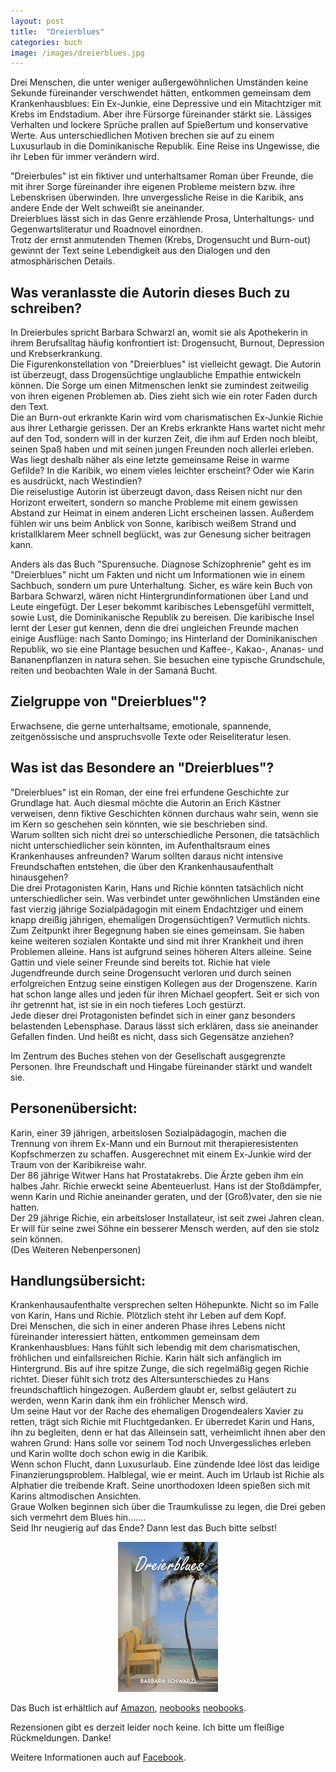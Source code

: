 ```yaml
---
layout: post
title:  "Dreierblues"
categories: buch
image: /images/dreierblues.jpg
---
```


Drei Menschen, die unter weniger außergewöhnlichen Umständen keine Sekunde füreinander verschwendet hätten, entkommen gemeinsam dem Krankenhausblues: Ein Ex-Junkie, eine Depressive und ein Mitachtziger mit Krebs im Endstadium. Aber ihre Fürsorge füreinander stärkt sie.
Lässiges Verhalten und lockere Sprüche prallen auf Spießertum und konservative Werte. 
Aus unterschiedlichen Motiven brechen sie auf zu einem Luxusurlaub in die Dominikanische Republik. Eine Reise ins Ungewisse, die ihr Leben für immer verändern wird.

"Dreierbules" ist ein fiktiver und unterhaltsamer Roman über Freunde, die mit ihrer Sorge füreinander ihre eigenen Probleme meistern bzw. ihre Lebenskrisen überwinden. Ihre unvergessliche Reise in die Karibik, ans andere Ende der Welt schweißt sie aneinander. <br> Dreierblues lässt sich in das Genre erzählende Prosa, Unterhaltungs- und Gegenwartsliteratur und Roadnovel einordnen. <br> Trotz der ernst anmutenden Themen (Krebs, Drogensucht und Burn-out) gewinnt der Text seine Lebendigkeit aus den Dialogen und den atmosphärischen Details.



## Was veranlasste die Autorin dieses Buch zu schreiben?

In Dreierbules spricht Barbara Schwarzl an, womit sie als Apothekerin in ihrem Berufsalltag häufig konfrontiert ist: Drogensucht, Burnout, Depression und Krebserkrankung. <br> Die Figurenkonstellation von "Dreierblues" ist vielleicht gewagt. Die Autorin ist überzeugt, dass Drogensüchtige unglaubliche Empathie entwickeln können. Die Sorge um einen Mitmenschen lenkt sie zumindest zeitweilig von ihren eigenen Problemen ab. Dies zieht sich wie ein roter Faden durch den Text. <br> Die an Burn-out erkrankte Karin wird vom charismatischen Ex-Junkie Richie aus ihrer Lethargie gerissen. Der an Krebs erkrankte Hans wartet nicht mehr auf den Tod, sondern will in der kurzen Zeit, die ihm auf Erden noch bleibt, seinen Spaß haben und mit seinen jungen Freunden noch allerlei erleben. <br> Was liegt deshalb näher als eine letzte gemeinsame Reise in warme Gefilde? In die Karibik, wo einem vieles leichter erscheint? Oder wie Karin es ausdrückt, nach Westindien? <br> Die reiselustige Autorin ist überzeugt davon, dass Reisen nicht nur den Horizont erweitert, sondern so manche Probleme mit einem gewissen Abstand zur Heimat in einem anderen Licht erscheinen lassen. Außerdem fühlen wir uns beim Anblick von Sonne, karibisch weißem Strand und kristallklarem Meer schnell beglückt, was zur Genesung sicher beitragen kann.

Anders als das Buch "Spurensuche. Diagnose Schizophrenie" geht es im "Dreierblues" nicht um Fakten und nicht um Informationen wie in einem Sachbuch, sondern um pure Unterhaltung. Sicher, es wäre kein Buch von Barbara Schwarzl, wären nicht Hintergrundinformationen über Land und Leute eingefügt. Der Leser bekommt karibisches Lebensgefühl vermittelt, sowie Lust, die Dominikanische Republik zu bereisen. Die karibische Insel lernt der Leser gut kennen, denn die drei ungleichen Freunde machen einige Ausflüge: nach Santo Domingo; ins Hinterland der Dominikanischen Republik, wo sie eine Plantage besuchen und Kaffee-, Kakao-, Ananas- und Bananenpflanzen in natura sehen. Sie besuchen eine typische Grundschule, reiten und beobachten Wale in der Samaná Bucht.



## Zielgruppe von "Dreierblues"?

Erwachsene, die gerne unterhaltsame, emotionale, spannende, zeitgenössische und anspruchsvolle Texte oder Reiseliteratur lesen.



## Was ist das Besondere an "Dreierblues"?

"Dreierblues" ist ein Roman, der eine frei erfundene Geschichte zur Grundlage hat. Auch diesmal möchte die Autorin an Erich Kästner verweisen, denn fiktive Geschichten können durchaus wahr sein, wenn sie im Kern so geschehen sein könnten, wie sie beschrieben sind. <br> Warum sollten sich nicht drei so unterschiedliche Personen, die tatsächlich nicht unterschiedlicher sein könnten, im Aufenthaltsraum eines Krankenhauses anfreunden? Warum sollten daraus nicht intensive Freundschaften entstehen, die über den Krankenhausaufenthalt hinausgehen? <br> Die drei Protagonisten Karin, Hans und Richie könnten tatsächlich nicht unterschiedlicher sein. Was verbindet unter gewöhnlichen Umständen eine fast vierzig jährige Sozialpädagogin mit einem Endachtziger und einem knapp dreißig jährigen, ehemaligen Drogensüchtigen? Vermutlich nichts. Zum Zeitpunkt ihrer Begegnung haben sie eines gemeinsam. Sie haben keine weiteren sozialen Kontakte und sind mit ihrer Krankheit und ihren Problemen alleine. Hans ist aufgrund seines höheren Alters alleine. Seine Gattin und viele seiner Freunde sind bereits tot. Richie hat viele Jugendfreunde durch seine Drogensucht verloren und durch seinen erfolgreichen Entzug seine einstigen Kollegen aus der Drogenszene. Karin hat schon lange alles und jeden für ihren Michael geopfert. Seit er sich von ihr getrennt hat, ist sie in ein noch tieferes Loch gestürzt. <br> Jede dieser drei Protagonisten befindet sich in einer ganz besonders belastenden Lebensphase. Daraus lässt sich erklären, dass sie aneinander Gefallen finden. Und heißt es nicht, dass sich Gegensätze anziehen?

Im Zentrum des Buches stehen von der Gesellschaft ausgegrenzte Personen. Ihre Freundschaft und Hingabe füreinander stärkt und wandelt sie.


## Personenübersicht:

Karin, einer 39 jährigen, arbeitslosen Sozialpädagogin, machen die Trennung von ihrem Ex-Mann und ein Burnout mit therapieresistenten Kopfschmerzen zu schaffen. Ausgerechnet mit einem Ex-Junkie wird der Traum von der Karibikreise wahr. <br> Der 86 jährige Witwer Hans hat Prostatakrebs. Die Ärzte geben ihm ein halbes Jahr. Richie erweckt seine Abenteuerlust. Hans ist der Stoßdämpfer, wenn Karin und Richie aneinander geraten, und der (Groß)vater, den sie nie hatten. <br> Der 29 jährige Richie, ein arbeitsloser Installateur, ist seit zwei Jahren clean. Er will für seine zwei Söhne ein besserer Mensch werden, auf den sie stolz sein können. <br> (Des Weiteren Nebenpersonen)


## Handlungsübersicht:

Krankenhausaufenthalte versprechen selten Höhepunkte. Nicht so im Falle von Karin, Hans und Richie. Plötzlich steht ihr Leben auf dem Kopf. <br> Drei Menschen, die sich in einer anderen Phase ihres Lebens nicht füreinander interessiert hätten, entkommen gemeinsam dem Krankenhausblues: Hans fühlt sich lebendig mit dem charismatischen, fröhlichen und einfallsreichen Richie. Karin hält sich anfänglich im Hintergrund. Bis auf ihre spitze Zunge, die sich regelmäßig gegen Richie richtet. Dieser fühlt sich trotz des Altersunterschiedes zu Hans freundschaftlich hingezogen. Außerdem glaubt er, selbst geläutert zu werden, wenn Karin dank ihm ein fröhlicher Mensch wird. <br> Um seine Haut vor der Rache des ehemaligen Drogendealers Xavier zu retten, trägt sich Richie mit Fluchtgedanken. Er überredet Karin und Hans, ihn zu begleiten, denn er hat das Alleinsein satt, verheimlicht ihnen aber den wahren Grund: Hans solle vor seinem Tod noch Unvergessliches erleben und Karin wollte doch schon ewig in die Karibik. <br> Wenn schon Flucht, dann Luxusurlaub. Eine zündende Idee löst das leidige Finanzierungsproblem. Halblegal, wie er meint.
Auch im Urlaub ist Richie als Alphatier die treibende Kraft. Seine unorthodoxen Ideen spießen sich mit Karins altmodischen Ansichten. <br> Graue Wolken beginnen sich über die Traumkulisse zu legen, die Drei geben sich vermehrt dem Blues hin....... <br> Seid Ihr neugierig auf das Ende? Dann lest das Buch bitte selbst!


<center>
<img src="/images/cover_dreierblues.jpg" alt="Buchcover Dreierblues" />
</center>

Das Buch ist erhältlich auf [Amazon][amazon], [neobooks] [neobooks]. 

Rezensionen gibt es derzeit leider noch keine. Ich bitte um fleißige Rückmeldungen. Danke!

Weitere Informationen auch auf [Facebook][facebook].


[facebook]: https://www.facebook.com/Dreierblues-373622486772735/
[amazon]:https://www.amazon.de/s/ref=nb_sb_noss/260-1243103-4337016?__mk_de_DE=%C3%85M%C3%85%C5%BD%C3%95%C3%91&url=search-alias%3Dstripbooks&field-keywords=dreierblues
[neobooks]: https://www.neobooks.com/ebooks/barbara-schwarzl-dreierblues-ebook-neobooks-AWfcPc9mQf4BctmW2kp-?toplistType=LATESTBOOKS&pageNumber=2
 

